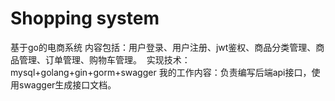 # Shopping system
 基于go的电商系统
内容包括：用户登录、用户注册、jwt鉴权、商品分类管理、商品管理、订单管理、购物车管理。
 实现技术：mysql+golang+gin+gorm+swagger 
 我的工作内容：负责编写后端api接口，使用swagger生成接口文档。
